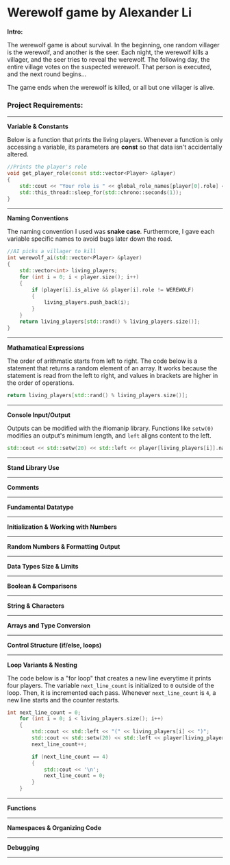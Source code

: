 # Werewolf game by Alexander Li

**Intro:**

The werewolf game is about survival. In the beginning, one random villager is the werewolf, and another is the seer.
Each night, the werewolf kills a villager, and the seer tries to reveal the werewolf. The following day, the entire
village votes on the suspected werewolf. That person is executed, and the next round begins...

The game ends when the werewolf is killed, or all but one villager is alive.


### Project Requirements:

---

**Variable & Constants**

Below is a function that prints the living players. Whenever a function is only accessing a variable, its parameters are **const** so that data isn't accidentally altered.

```cpp
//Prints the player's role
void get_player_role(const std::vector<Player> &player)
{
    std::cout << "Your role is " << global_role_names[player[0].role] << std::endl;
    std::this_thread::sleep_for(std::chrono::seconds(1));   
}
```

---

**Naming Conventions**

The naming convention I used was **snake case**. Furthermore, I gave each variable specific names to avoid bugs later down the road.

```cpp
//AI picks a villager to kill
int werewolf_ai(std::vector<Player> &player)
{
    std::vector<int> living_players;
    for (int i = 0; i < player.size(); i++)
    {
        if (player[i].is_alive && player[i].role != WEREWOLF)
        {
            living_players.push_back(i);
        }
    }
    return living_players[std::rand() % living_players.size()];
}
```
---

**Mathamatical Expressions**

The order of arithmatic starts from left to right. The code below is a statement that returns a random element of an array. It works because the statement is read from the left to right, and values in brackets are higher in the order of operations. 

```cpp
return living_players[std::rand() % living_players.size()];
```


---

**Console Input/Output**

Outputs can be modified with the #iomanip library. Functions like `setw(0)` modifies an output's minimum length, and `left` aligns content to the left.


```cpp
std::cout << std::setw(20) << std::left << player[living_players[i]].name;
```

---

**Stand Library Use**

---

**Comments**

---


**Fundamental Datatype**

---


**Initialization & Working with Numbers**

---

**Random Numbers & Formatting Output**

---

**Data Types Size & Limits**

---

**Boolean & Comparisons**

---

**String & Characters**

---

**Arrays and Type Conversion**

---

**Control Structure (if/else, loops)**

---

**Loop Variants & Nesting**

The code below is a "for loop" that creates a new line everytime it prints four players. The variable `next_line_count` is initialized to `0` outside of the loop. Then, it is incremented each pass. Whenever `next_line_count` is `4`, a new line starts and the counter restarts.

```cpp
int next_line_count = 0;
    for (int i = 0; i < living_players.size(); i++)
    {
        std::cout << std::left << "(" << living_players[i] << ")";
        std::cout << std::setw(20) << std::left << player[living_players[i]].name;
        next_line_count++;

        if (next_line_count == 4)
        {
            std::cout << '\n';
            next_line_count = 0;
        }
    }
```

---

**Functions**

---

**Namespaces & Organizing Code**

---

**Debugging**

---

